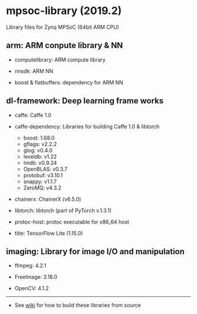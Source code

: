 # mpsoc-library (2019.2)

Library files for Zynq MPSoC (64bit ARM CPU)

## arm: ARM conpute library & NN

- computelibrary: ARM compute library

- nnsdk: ARM NN

- boost & flatbuffers: dependency for ARM NN

## dl-framework: Deep learning frame works

- caffe: Caffe 1.0

- caffe-dependency: Libraries for building Caffe 1.0 & libtorch

  - boost: 1.68.0
  - gflags: v2.2.2
  - glog: v0.4.0
  - leveldb: v1.22
  - lmdb: v0.9.24
  - OpenBLAS: v0.3.7
  - protobuf: v3.10.1
  - snappy: v1.1.7
  - ZeroMQ: v4.3.2

- chainerx: ChainerX (v6.5.0)

- libtorch: libtorch (part of PyTorch v.1.3.1)

- protoc-host: protoc executable for x86_64 host

- tlite: TensorFlow Lite (1.15.0)

## imaging: Library for image I/O and manipulation

- ffmpeg: 4.2.1

- FreeImage: 3.18.0

- OpenCV: 4.1.2

***

- See [wiki](https://github.com/t-kuha/mpsoc-library/wiki) for how to build these libraries from source
